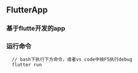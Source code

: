 ## FlutterApp

### 基于flutte开发的app

### 运行命令
```bash
  // bash下执行下方命令，或者vs code中按F5执行debug
  flutter run
```


